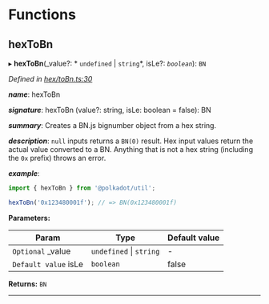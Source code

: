 

# Functions

<a id="hextobn"></a>

##  hexToBn

▸ **hexToBn**(_value?: * `undefined` &#124; `string`*, isLe?: *`boolean`*): `BN`

*Defined in [hex/toBn.ts:30](https://github.com/polkadot-js/common/blob/48008e2/packages/util/src/hex/toBn.ts#L30)*

*__name__*: hexToBn

*__signature__*: hexToBn (value?: string, isLe: boolean = false): BN

*__summary__*: Creates a BN.js bignumber object from a hex string.

*__description__*: `null` inputs returns a `BN(0)` result. Hex input values return the actual value converted to a BN. Anything that is not a hex string (including the `0x` prefix) throws an error.

*__example__*:   

```javascript
import { hexToBn } from '@polkadot/util';

hexToBn('0x123480001f'); // => BN(0x123480001f)
```

**Parameters:**

| Param | Type | Default value |
| ------ | ------ | ------ |
| `Optional` _value |  `undefined` &#124; `string`| - |
| `Default value` isLe | `boolean` | false |

**Returns:** `BN`

___

